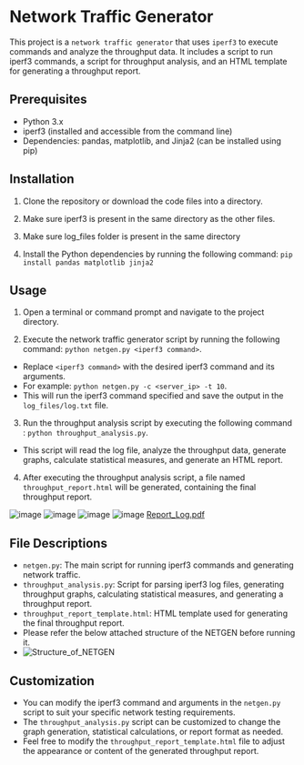 # Network Traffic Generator

This project is a `network traffic generator` that uses `iperf3` to execute commands and analyze the throughput data. It includes a script to run iperf3 commands, a script for throughput analysis, and an HTML template for generating a throughput report.


## Prerequisites

- Python 3.x
- iperf3 (installed and accessible from the command line)
- Dependencies: pandas, matplotlib, and Jinja2 (can be installed using pip)


## Installation

1. Clone the repository or download the code files into a directory.

2. Make sure iperf3 is present in the same directory as the other files.
   
3. Make sure log_files folder is present in the same directory
   
4. Install the Python dependencies by running the following command: `pip install pandas matplotlib jinja2`


## Usage

1. Open a terminal or command prompt and navigate to the project directory.

2. Execute the network traffic generator script by running the following command: `python netgen.py <iperf3 command>`.
- Replace `<iperf3 command>` with the desired iperf3 command and its arguments.
- For example: `python netgen.py -c <server_ip> -t 10`.
- This will run the iperf3 command specified and save the output in the `log_files/log.txt` file.

3. Run the throughput analysis script by executing the following command : `python throughput_analysis.py`.
- This script will read the log file, analyze the throughput data, generate graphs, calculate statistical measures, and generate an HTML report.

4. After executing the throughput analysis script, a file named `throughput_report.html` will be generated, containing the final throughput report.

![image](https://github.com/Prafful33Tak/Network-Generator/assets/88709400/c0aa41ef-d95d-46f1-9114-7b48df3683d1)
![image](https://github.com/Prafful33Tak/Network-Generator/assets/88709400/9405770c-545f-4a72-b98e-f6314a265899)
![image](https://github.com/Prafful33Tak/Network-Generator/assets/88709400/14b6e8e6-69f0-4177-9090-6f8cf0f23b9c)
![image](https://github.com/Prafful33Tak/Network-Generator/assets/88709400/e608b14b-bdac-4019-bd84-11142a3024eb)
[Report_Log.pdf](https://github.com/Prafful33Tak/Network-Generator/files/12047297/Report_Log.pdf)


## File Descriptions

- `netgen.py`: The main script for running iperf3 commands and generating network traffic.
- `throughput_analysis.py`: Script for parsing iperf3 log files, generating throughput graphs, calculating statistical measures, and generating a throughput report.
- `throughput_report_template.html`: HTML template used for generating the final throughput report.
- Please refer the below attached structure of the NETGEN before running it.
- ![Structure_of_NETGEN](https://github.com/Prafful33Tak/Network-Generator/assets/88709400/639338d5-fa77-4ae8-8a43-7b0ad137aac2)



## Customization

- You can modify the iperf3 command and arguments in the `netgen.py` script to suit your specific network testing requirements.
- The `throughput_analysis.py` script can be customized to change the graph generation, statistical calculations, or report format as needed.
- Feel free to modify the `throughput_report_template.html` file to adjust the appearance or content of the generated throughput report.









